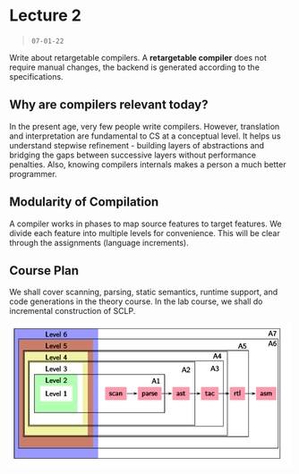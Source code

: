 # Lecture 2

> `07-01-22`

Write about retargetable compilers. A **retargetable compiler** does not require manual changes, the backend is generated according to the specifications.

## Why are compilers relevant today?

In the present age, very few people write compilers. However, translation and interpretation are fundamental to CS at a conceptual level. It helps us understand stepwise refinement - building layers of abstractions and bridging the gaps between successive layers without performance penalties. Also, knowing compilers internals makes a person a much better programmer.

## Modularity of Compilation

A compiler works in phases to map source features to target features. We divide each feature into multiple levels for convenience. This will be clear through the assignments (language increments).

## Course Plan

We shall cover scanning, parsing, static semantics, runtime support, and code generations in the theory course. In the lab course, we shall do incremental construction of SCLP.

![image-20220107114750855](assets/image-20220107114750855.png)

